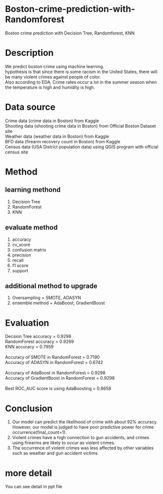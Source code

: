 # Boston-crime-prediction-with-Randomforest
Boston crime prediction with Decision Tree, Randomforest, KNN

# Description
We predict boston crime using machine learning.<br>
hypothesis is that since there is some racism in the United States, there will be many violent crimes against people of color.<br> 
Also according to EDA, Crime rates occur a lot in the summer season when the temperature is high and humidity is high.<br>

# Data source
Crime data (crime data in Boston) from Kaggle<br>
Shooting data (shooting crime data in Boston) from Official Boston Dataset site<br>
Weather data (weather data in Boston) from Kaggle<br>
BFD data (firearm recovery count in Boston) from Kaggle<br>
Census data (USA District population data) using QGIS program with official census site<br>

# Method
## learning methond
1. Decision Tree
2. RandomForest
3. KNN

## evaluate method
1. accuracy
2. cv_score
3. confusion matrix
4. precision
5. recall
6. f1 score
7. support

## additional method to upgrade
1. Oversampling = SMOTE, ADASYN
2. ensemble method = AdaBoost, GradientBoost

# Evaluation
Decsion Tree accuracy = 0.9298<br>
RandomForest accuracy = 0.9269<br>
KNN accuracy = 0.7959<br>
<br>
Accuracy of SMOTE in RandomForest = 0.7190<br>
Accuracy of ADASYN in RandomForest = 0.6742<br>
<br>
Accuracy of AdaBoost in RandomForest = 0.9298<br>
Accuracy of GradientBoost in RandomForest = 0.9298<br>
<br>
Best ROC_AUC score is using AdaBoosting = 0.8658<br>

# Conclusion
1. Our model can predict the likelihood of crime with about 92% accuracy. However, our model is judged to have poor predictive power for crime occurrence(final_count=1).<br>
2. Violent crimes have a high connection to gun accidents, and crimes using firearms are likely to occur as violent crimes.<br>
3. The occurrence of violent crimes was less affected by other variables such as weather and gun accident victims.<br>

# more detail
You can see detail in ppt file




